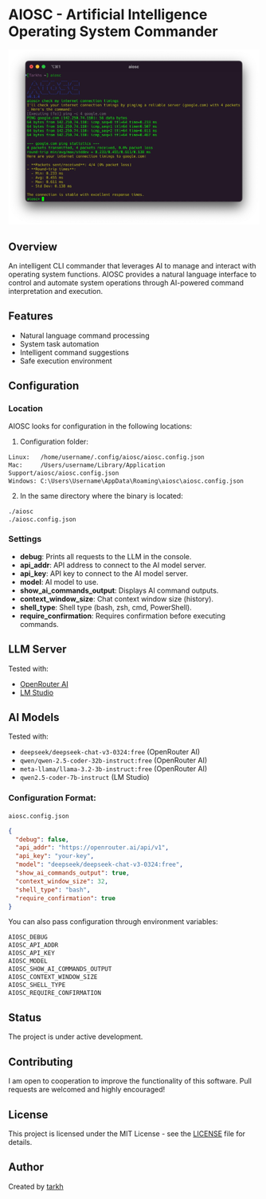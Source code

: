 # AIOSC - Artificial Intelligence Operating System Commander
<p align="center">
  <img src="aiosc.webp" alt="AIOSC Logo" />
</p>

## Overview
An intelligent CLI commander that leverages AI to manage and interact with operating system functions.
AIOSC provides a natural language interface to control and automate system operations through AI-powered command interpretation and execution.

## Features
- Natural language command processing
- System task automation
- Intelligent command suggestions
- Safe execution environment

## Configuration
### Location
AIOSC looks for configuration in the following locations:  
1. Configuration folder:
```
Linux:   /home/username/.config/aiosc/aiosc.config.json
Mac:     /Users/username/Library/Application Support/aiosc/aiosc.config.json
Windows: C:\Users\Username\AppData\Roaming\aiosc\aiosc.config.json
```
2. In the same directory where the binary is located:  
```
./aiosc
./aiosc.config.json
```

### Settings
- **debug**: Prints all requests to the LLM in the console.
- **api_addr**: API address to connect to the AI model server.
- **api_key**: API key to connect to the AI model server.
- **model**: AI model to use.
- **show_ai_commands_output**: Displays AI command outputs.
- **context_window_size**: Chat context window size (history).
- **shell_type**: Shell type (bash, zsh, cmd, PowerShell).
- **require_confirmation**: Requires confirmation before executing commands.

## LLM Server
Tested with:
- [OpenRouter AI](https://openrouter.ai)
- [LM Studio](https://lmstudio.ai)

## AI Models
Tested with:
- `deepseek/deepseek-chat-v3-0324:free` (OpenRouter AI)
- `qwen/qwen-2.5-coder-32b-instruct:free` (OpenRouter AI)
- `meta-llama/llama-3.2-3b-instruct:free` (OpenRouter AI)
- `qwen2.5-coder-7b-instruct` (LM Studio)

### Configuration Format:  
`aiosc.config.json`
```json
{
  "debug": false,
  "api_addr": "https://openrouter.ai/api/v1",
  "api_key": "your-key",
  "model": "deepseek/deepseek-chat-v3-0324:free",
  "show_ai_commands_output": true,
  "context_window_size": 32,
  "shell_type": "bash",
  "require_confirmation": true
}
```
You can also pass configuration through environment variables:
```
AIOSC_DEBUG
AIOSC_API_ADDR
AIOSC_API_KEY
AIOSC_MODEL
AIOSC_SHOW_AI_COMMANDS_OUTPUT
AIOSC_CONTEXT_WINDOW_SIZE
AIOSC_SHELL_TYPE
AIOSC_REQUIRE_CONFIRMATION
```

## Status
The project is under active development.

## Contributing
I am open to cooperation to improve the functionality of this software. Pull requests are welcomed and highly encouraged!

## License
This project is licensed under the MIT License - see the [LICENSE](LICENSE) file for details.

## Author
Created by [tarkh](https://t.me/tarkhx)